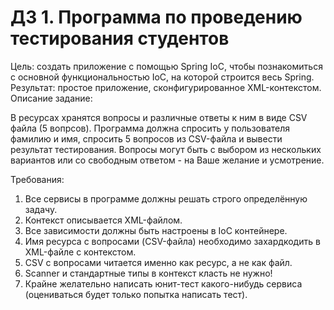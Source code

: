 # ДЗ 1. Программа по проведению тестирования студентов
Цель: создать приложение с помощью Spring IoC, чтобы познакомиться с основной функциональностью IoC, на которой строится весь Spring. Результат: простое приложение, сконфигурированное XML-контекстом.
Описание задание:

В ресурсах хранятся вопросы и различные ответы к ним в виде CSV файла (5 вопрсов).
Программа должна спросить у пользователя фамилию и имя, спросить 5 вопросов из CSV-файла и вывести результат тестирования.
Вопросы могут быть с выбором из нескольких вариантов или со свободным ответом - на Ваше желание и усмотрение.

Требования:
1. Все сервисы в программе должны решать строго определённую задачу.
2. Контекст описывается XML-файлом.
3. Все зависимости должны быть настроены в IoC контейнере.
4. Имя ресурса с вопросами (CSV-файла) необходимо захардкодить в XML-файле с контекстом.
5. CSV с вопросами читается именно как ресурс, а не как файл.
6. Scanner и стандартные типы в контекст класть не нужно!
7. Крайне желательно написать юнит-тест какого-нибудь сервиса (оцениваться будет только попытка написать тест).
